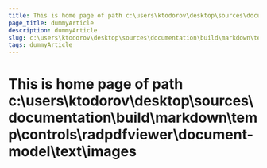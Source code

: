 ```yaml
---
title: This is home page of path c:\users\ktodorov\desktop\sources\documentation\build\markdown\temp\controls\radpdfviewer\document-model\text\images
page_title: dummyArticle
description: dummyArticle
slug: c:\users\ktodorov\desktop\sources\documentation\build\markdown\temp\controls\radpdfviewer\document-model\text\images
tags: dummyArticle
---
```

# This is home page of path c:\users\ktodorov\desktop\sources\documentation\build\markdown\temp\controls\radpdfviewer\document-model\text\images
